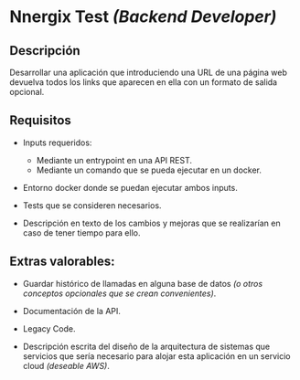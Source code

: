 # Nnergix Test *(Backend Developer)*

## Descripción
Desarrollar una aplicación que introduciendo una URL de una página web devuelva todos los links que aparecen en ella con un formato de salida opcional.

## Requisitos
- Inputs requeridos:
    - Mediante un entrypoint en una API REST.
    - Mediante un comando que se pueda ejecutar en un docker.

- Entorno docker donde se puedan ejecutar ambos inputs.

- Tests que se consideren necesarios.

- Descripción en texto de los cambios y mejoras que se realizarían en caso de tener tiempo para ello.

## Extras valorables:
- Guardar histórico de llamadas en alguna base de datos *(o otros conceptos opcionales que se crean convenientes)*.

- Documentación de la API.

- Legacy Code.

- Descripción escrita del diseño de la arquitectura de sistemas que servicios que sería necesario para alojar esta aplicación en un servicio cloud *(deseable AWS)*.
